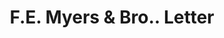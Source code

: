 ---
doi: 10.7916/D84J1S6C
date_other: '1919'
date_other_textual: '1919'
form: correspondence
genre:
- Letters (correspondence)
name:
- F.E. Myers & Bro.
object_in_context_url: https://biggert.cul.columbia.edu/items/view/ave_biggert_01238
subject_hierarchical_geographic:
- Ashland, Ohio, United States
subject_name:
- F.E. Myers & Bro.
title: F.E. Myers & Bro.. Letter
sort_title: F.E. Myers & Bro.. Letter
call_number: ave_biggert_01238
coordinates:
- 40.86694444444444,-82.31527777777778
pid: ave_biggert_01238
identifiers: ave_biggert_01238
canvas_id: ldpd:396501
permalink: "/items/ave_biggert_01238/"
layout: iiif-image-page
---